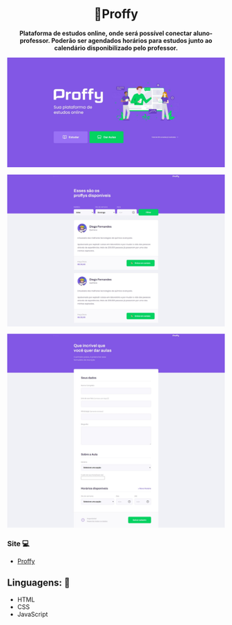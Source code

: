 <h1 align="center">🏫Proffy</h1>
<p align="center">
  <strong>Plataforma de estudos online, onde será possível conectar aluno-professor. Poderão ser agendados horários para estudos junto ao calendário disponibilizado pelo professor.</strong>
</p>

<p align="center">
  <img src="img/home.jpeg" alt="">
</p>

<p align="center">
  <img src="img/estudar.jpeg" alt="">
</p>

<p align="center">
  <img src="img/dar-aula.jpeg" alt="">
</p>

### Site 💻

- [Proffy](https://proffy-plataforma.netlify.app/)

## Linguagens: 🚀
- HTML
- CSS
- JavaScript
